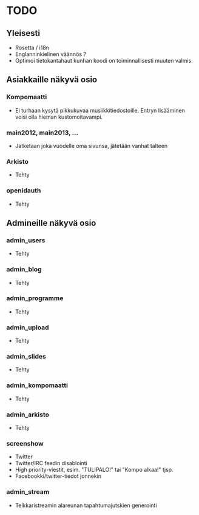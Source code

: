 # TODO

## Yleisesti

* Rosetta / i18n
* Englanninkielinen väännös ?
* Optimoi tietokantahaut kunhan koodi on toiminnallisesti muuten valmis.

## Asiakkaille näkyvä osio

### Kompomaatti
* Ei turhaan kysytä pikkukuvaa musiikkitiedostoille. Entryn lisääminen voisi olla hieman kustomoitavampi.

### main2012, main2013, ...

* Jatketaan joka vuodelle oma sivunsa, jätetään vanhat talteen

### Arkisto

* Tehty

### openidauth

* Tehty

## Admineille näkyvä osio

### admin_users

* Tehty

### admin_blog

* Tehty

### admin_programme

* Tehty

### admin_upload

* Tehty
  
### admin_slides

* Tehty

### admin_kompomaatti

* Tehty

### admin_arkisto

* Tehty
  
### screenshow

* Twitter
* Twitter/IRC feedin disablointi
* High priority-viestit, esim. "TULIPALO!" tai "Kompo alkaa!" tjsp.
* Facebookki/twitter-tiedot jonnekin

### admin_stream
* Telkkaristreamin alareunan tapahtumajutskien generointi

